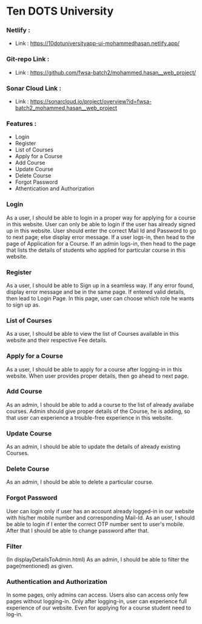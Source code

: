 # Ten DOTS University

### Netlify :
   * Link : https://10dotuniversityapp-ui-mohammedhasan.netlify.app/

### Git-repo Link :
  * Link : https://github.com/fwsa-batch2/mohammed.hasan__web_project/

### Sonar Cloud Link :
  * Link : https://sonarcloud.io/project/overview?id=fwsa-batch2_mohammed.hasan__web_project
  
### Features :
   * Login
   * Register
   * List of Courses
   * Apply for a Course
   * Add Course
   * Update Course
   * Delete Course
   * Forgot Password
   * Athentication and Authorization

### Login
   As a user, I should be able to login in a proper way for applying for a course in this website. User can only be able to login if the user has already signed up in this website. User should enter the correct Mail Id and Password to go to next page; else display error message. If a user logs-in, then head to the page of Application for a Course. If an admin logs-in, then head to the page that lists the details of students who applied for particular course in this website.

### Register
   As a user, I should be able to Sign up in a seamless way. If any error found, display error message and be in the same page. If entered valid details, then lead to Login Page.  In this page, user can choose which role he wants to sign up as.

### List of Courses 
   As a user, I should be able to view the list of Courses available in this website and their respective Fee details.

### Apply for a Course
   As a user, I should be able to apply for a course after logging-in in this website. When user provides proper details, then go ahead to next page.

### Add Course
   As an admin, I should be able to add a course to the list of already availabe courses. Admin should give proper details of the Course, he is adding, so that user can experience a trouble-free experience in this website.

### Update Course
   As an admin, I should be able to update the details of already existing Courses.

### Delete Course
   As an admin, I should be able to delete a particular course.

### Forgot Password
   User can login only if user has an account already logged-in in our website with his/her mobile number and corresponding Mail-Id. As an user, I should be able to login if I enter the correct OTP number sent to user's mobile. After that I should be able to change password after that.

### Filter 
   (In displayDetailsToAdmin.html)
   As an admin, I should be able to filter the page(mentioned) as given.

### Authentication and Authorization
   In some pages, only admins can access. Users also can access only few pages without logging-in.
Only after logging-in, user can experience full experience of our website. Even for applying for a course
student need to log-in.